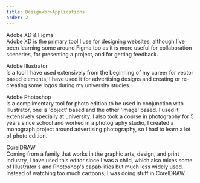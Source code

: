```yaml
---
title: Design<br>Applications
order: 2
---
```


<p><span class="font-light">Adobe XD & Figma</span><br>Adobe XD is the primary tool I use for designing websites, although I've been learning some around Figma too as it is more useful for collaboration sceneries, for presenting a project, and for getting feedback.</p>

<p><span class="font-light">Adobe Illustrator</span><br>Is a tool I have used extensively from the beginning of my career for vector based elements; I have used it for advertising designs and creating or re-creating some logos during my university studies.</p>

<p><span class="font-light">Adobe Photoshop</span><br>Is a complimentary tool for photo edition to be used in conjunction with Illustrator, one is 'object' based and the other 'image' based. I used it extensively specially at university. I also took a course in photography for 5 years since school and worked in a photography studio, I created a monograph project around advertising photography, so I had to learn a lot of photo edition.

<p><span class="font-light">CorelDRAW</span><br>Coming from a family that works in the graphic arts, design, and print industry, I have used this editor since I was a child, which also mixes some of Illustrator's and Photoshop's capabilities but much less widely used. Instead of watching too much cartoons, I was doing stuff in CorelDRAW.<!-- While my friends watched cartoons, I was doing stuff in CorelDRAW :)--></p>